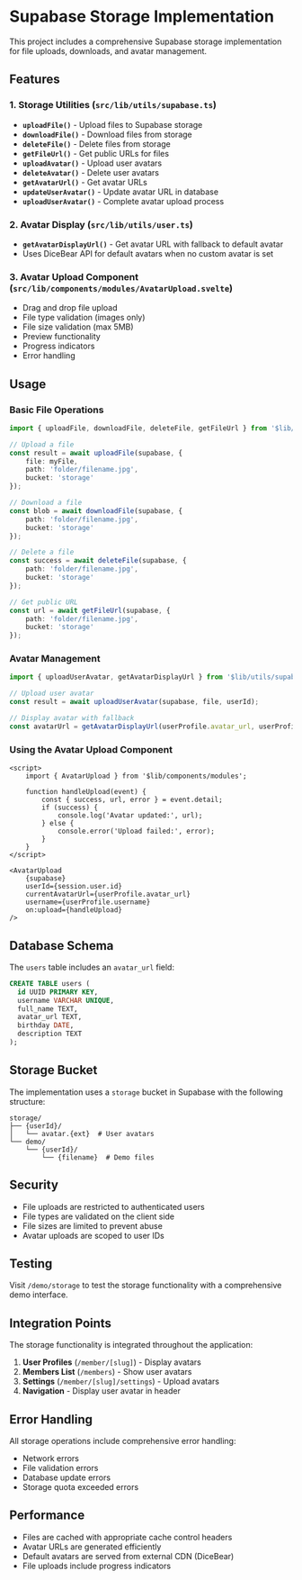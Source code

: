 # Supabase Storage Implementation

This project includes a comprehensive Supabase storage implementation for file uploads, downloads, and avatar management.

## Features

### 1. Storage Utilities (`src/lib/utils/supabase.ts`)

- **`uploadFile()`** - Upload files to Supabase storage
- **`downloadFile()`** - Download files from storage
- **`deleteFile()`** - Delete files from storage
- **`getFileUrl()`** - Get public URLs for files
- **`uploadAvatar()`** - Upload user avatars
- **`deleteAvatar()`** - Delete user avatars
- **`getAvatarUrl()`** - Get avatar URLs
- **`updateUserAvatar()`** - Update avatar URL in database
- **`uploadUserAvatar()`** - Complete avatar upload process

### 2. Avatar Display (`src/lib/utils/user.ts`)

- **`getAvatarDisplayUrl()`** - Get avatar URL with fallback to default avatar
- Uses DiceBear API for default avatars when no custom avatar is set

### 3. Avatar Upload Component (`src/lib/components/modules/AvatarUpload.svelte`)

- Drag and drop file upload
- File type validation (images only)
- File size validation (max 5MB)
- Preview functionality
- Progress indicators
- Error handling

## Usage

### Basic File Operations

```typescript
import { uploadFile, downloadFile, deleteFile, getFileUrl } from '$lib/utils/supabase';

// Upload a file
const result = await uploadFile(supabase, {
	file: myFile,
	path: 'folder/filename.jpg',
	bucket: 'storage'
});

// Download a file
const blob = await downloadFile(supabase, {
	path: 'folder/filename.jpg',
	bucket: 'storage'
});

// Delete a file
const success = await deleteFile(supabase, {
	path: 'folder/filename.jpg',
	bucket: 'storage'
});

// Get public URL
const url = await getFileUrl(supabase, {
	path: 'folder/filename.jpg',
	bucket: 'storage'
});
```

### Avatar Management

```typescript
import { uploadUserAvatar, getAvatarDisplayUrl } from '$lib/utils/supabase';

// Upload user avatar
const result = await uploadUserAvatar(supabase, file, userId);

// Display avatar with fallback
const avatarUrl = getAvatarDisplayUrl(userProfile.avatar_url, userProfile.username);
```

### Using the Avatar Upload Component

```svelte
<script>
	import { AvatarUpload } from '$lib/components/modules';

	function handleUpload(event) {
		const { success, url, error } = event.detail;
		if (success) {
			console.log('Avatar updated:', url);
		} else {
			console.error('Upload failed:', error);
		}
	}
</script>

<AvatarUpload
	{supabase}
	userId={session.user.id}
	currentAvatarUrl={userProfile.avatar_url}
	username={userProfile.username}
	on:upload={handleUpload}
/>
```

## Database Schema

The `users` table includes an `avatar_url` field:

```sql
CREATE TABLE users (
  id UUID PRIMARY KEY,
  username VARCHAR UNIQUE,
  full_name TEXT,
  avatar_url TEXT,
  birthday DATE,
  description TEXT
);
```

## Storage Bucket

The implementation uses a `storage` bucket in Supabase with the following structure:

```
storage/
├── {userId}/
│   └── avatar.{ext}  # User avatars
└── demo/
    └── {userId}/
        └── {filename}  # Demo files
```

## Security

- File uploads are restricted to authenticated users
- File types are validated on the client side
- File sizes are limited to prevent abuse
- Avatar uploads are scoped to user IDs

## Testing

Visit `/demo/storage` to test the storage functionality with a comprehensive demo interface.

## Integration Points

The storage functionality is integrated throughout the application:

1. **User Profiles** (`/member/[slug]`) - Display avatars
2. **Members List** (`/members`) - Show user avatars
3. **Settings** (`/member/[slug]/settings`) - Upload avatars
4. **Navigation** - Display user avatar in header

## Error Handling

All storage operations include comprehensive error handling:

- Network errors
- File validation errors
- Database update errors
- Storage quota exceeded errors

## Performance

- Files are cached with appropriate cache control headers
- Avatar URLs are generated efficiently
- Default avatars are served from external CDN (DiceBear)
- File uploads include progress indicators
